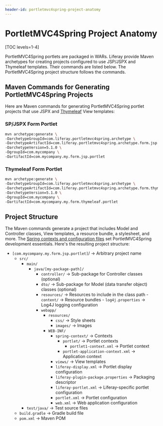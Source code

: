 ```yaml
---
header-id: portletmvc4spring-project-anatomy
---
```


# PortletMVC4Spring Project Anatomy

[TOC levels=1-4]

PortletMVC4Spring portlets are packaged in WARs. Liferay provide Maven archetypes for creating projects configured to use JSP/JSPX and Thymeleaf templates. Their commands are listed below. The PortletMVC4Spring project structure follows the commands. 

## Maven Commands for Generating PortletMVC4Spring Projects

Here are Maven commands for 
generating PortletMVC4Spring portlet projects that use JSPX and
[Thymeleaf](https://www.thymeleaf.org)
View templates: 

### SP/JSPX Form Portlet

```bash
mvn archetype:generate \
-DarchetypeGroupId=com.liferay.portletmvc4spring.archetype \
-DarchetypeArtifactId=com.liferay.portletmvc4spring.archetype.form.jsp.portlet \
-DarchetypeVersion=5.1.0 \ 
-DgroupId=com.mycompany \ 
-DartifactId=com.mycompany.my.form.jsp.portlet
```

### Thymeleaf Form Portlet

```bash
mvn archetype:generate \
-DarchetypeGroupId=com.liferay.portletmvc4spring.archetype \
-DarchetypeArtifactId=com.liferay.portletmvc4spring.archetype.form.thymeleaf.portlet \
-DarchetypeVersion=5.1.0 \
-DgroupId=com.mycompany \
-DartifactId=com.mycompany.my.form.thymeleaf.portlet
```

## Project Structure 

The Maven commands generate a project that includes Model and Controller
classes, View templates, a resource bundle, a stylesheet, and more. The
[Spring contexts and configuration files](/docs/7-2/reference/-/knowledge_base/r/portletmvc4spring-configuration-files)
set PortletMVC4Spring development essentials. Here's the resulting project
structure: 

-   `[com.mycompany.my.form.jsp.portlet]`/ &rarr; Arbitrary project name
    -   `src/`
        -   `main/`
            -   `java/[my-package-path]/`
                -   `controller/` &rarr; Sub-package for Controller classes 
                    (optional)
                -   `dto/` &rarr; Sub-package for Model (data transfer 
                    object) classes (optional)
                -    `resources/` &rarr; Resources to include in the class 
                    path 
                    -   `content/` &rarr; Resource bundles 
                    -   `log4j.properties` &rarr; Log4J logging 
                        configuration
                -   `webapp/` 
                    -   `resources/`
                        -   `css/` &rarr; Style sheets
                        -   `images/` &rarr; Images 
                    -   `WEB-INF/`
                        -   `spring-context/` &rarr; Contexts
                            -   `portlet/` &rarr; Portlet contexts 
                                -   `portlet1-context.xml` &rarr; Portlet 
                                    context
                            -   `portlet-application-context.xml` &rarr; 
                                Application context
                        -   `views/` &rarr; View templates 
                        -   `liferay-display.xml` &rarr; Portlet display 
                            configuration 
                        -   `liferay-plugin-package.properties` &rarr; 
                            Packaging descriptor 
                        -   `liferay-portlet.xml` &rarr; Liferay-specific 
                            portlet configuration 
                        -   `portlet.xml` &rarr; Portlet configuration
                        -   `web.xml` &rarr; Web application configuration
        -   `test/java/` &rarr; Test source files
    -   `build.gradle` &rarr; Gradle build file 
    -   `pom.xml` &rarr; Maven POM

